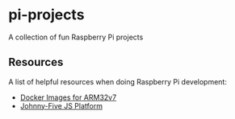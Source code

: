 # pi-projects
A collection of fun Raspberry Pi projects

## Resources
A list of helpful resources when doing Raspberry Pi development:
- [Docker Images for ARM32v7](https://hub.docker.com/u/arm32v7/)
- [Johnny-Five JS Platform](http://johnny-five.io/)